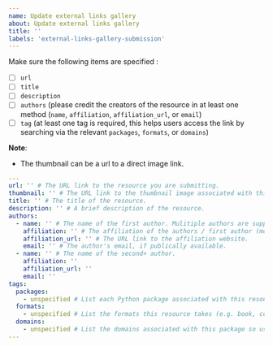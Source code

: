 ```yaml
---
name: Update external links gallery
about: Update external links gallery
title: ''
labels: 'external-links-gallery-submission'
---
```


<!-- Please fill out the template below by adding the necessary information in between the single quotes in each relevant or known field. -->

Make sure the following items are specified :

- [ ] `url`
- [ ] `title`
- [ ] `description`
- [ ] `authors` (please credit the creators of the resource in at least one method (`name`, `affiliation`, `affiliation_url`, or `email`)
- [ ] `tag` (at least one tag is required, this helps users access the link by searching via the relevant `packages`, `formats`, or `domains`)

**Note**:

- The thumbnail can be a url to a direct image link.

```yaml
---
url: '' # The URL link to the resource you are submitting.
thumbnail: '' # The URL link to the thumbnail image associated with this resource.
title: '' # The title of the resource.
description: '' # A brief description of the resource.
authors: 
  - name: '' # The name of the first author. Mulitiple authors are supported, add each author seperately.
    affiliation: '' # The affiliation of the authors / first author (more appropriate than name if a large team worked on the resource).
    affiliation_url: '' # The URL link to the affiliation website.
    email: '' # The author's email, if publically available.
  - name: '' # The name of the second+ author.
    affiliation: ''
    affiliation_url: ''
    email: ''
tags:
  packages:
    - unspecified # List each Python package associated with this resource on a seperate line (the dash is only necessary for the first entry).
  formats:
    - unspecified # List the formats this resource takes (e.g. book, course, documentation, gallery, tutorial, video).
  domains:
    - unspecified # List the domains associated with this package so users may sort by areas of interest (e.g. remote sensing).
---

```

<!-- Feel free to add comments below this line -->
